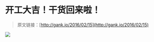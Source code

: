 # 开工大吉！干货回来啦！

> 原文链接：[http://gank.io/2016/02/15](http://gank.io/2016/02/15)

![](http://ww4.sinaimg.cn/large/7a8aed7bgw1f0orab74l4j20go0p0jw5.jpg)

